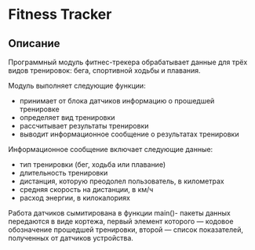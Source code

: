 # Fitness Tracker

## Описание
Программный модуль фитнес-трекера обрабатывает данные для трёх видов тренировок: бега, спортивной ходьбы и плавания. 

Модуль выполняет следующие функции:  
* принимает от блока датчиков информацию о прошедшей тренировке
* определяет вид тренировки
* рассчитывает результаты тренировки
* выводит информационное сообщение о результатах тренировки

Информационное сообщение включает следующие данные:
* тип тренировки (бег, ходьба или плавание)
* длительность тренировки
* дистанция, которую преодолел пользователь, в километрах
* средняя скорость на дистанции, в км/ч
* расход энергии, в килокалориях

Работа датчиков сымитирована в функции main()- пакеты данных передаются в виде кортежа, первый элемент которого — кодовое обозначение прошедшей тренировки, второй — список показателей, полученных от датчиков устройства.
